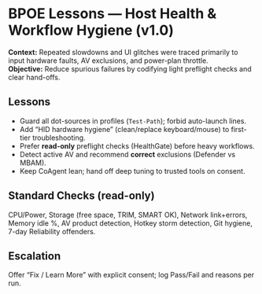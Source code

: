 # BPOE Lessons — Host Health & Workflow Hygiene (v1.0)

**Context:** Repeated slowdowns and UI glitches were traced primarily to input hardware faults, AV exclusions, and power-plan throttle.  
**Objective:** Reduce spurious failures by codifying light preflight checks and clear hand-offs.

## Lessons
- Guard all dot-sources in profiles (`Test-Path`); forbid auto-launch lines.
- Add “HID hardware hygiene” (clean/replace keyboard/mouse) to first-tier troubleshooting.
- Prefer **read-only** preflight checks (HealthGate) before heavy workflows.
- Detect active AV and recommend **correct** exclusions (Defender vs MBAM).
- Keep CoAgent lean; hand off deep tuning to trusted tools on consent.

## Standard Checks (read-only)
CPU/Power, Storage (free space, TRIM, SMART OK), Network link+errors, Memory idle %, AV product detection, Hotkey storm detection, Git hygiene, 7-day Reliability offenders.

## Escalation
Offer “Fix / Learn More” with explicit consent; log Pass/Fail and reasons per run.

